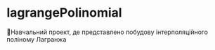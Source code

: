 # lagrangePolinomial
📖Навчальний проект, де представлено побудову інтерполяційного поліному Лагранжа
